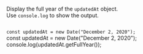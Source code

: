 Display the full year of the `updatedAt` object.	
Use `console.log` to show the output.	

<codeblock language="javascript" type="exercise" testMode="fixedInput">	
<code>	
const updatedAt = new Date("December 2, 2020");	
</code>	

<solution>	
const updatedAt = new Date("December 2, 2020");	
console.log(updatedAt.getFullYear());	
</solution>	
</codeblock>